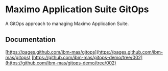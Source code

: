 Maximo Application Suite GitOps
===============================================================================

A GitOps approach to managing Maximo Application Suite.

Documentation
-------------------------------------------------------------------------------
[https://pages.github.com/ibm-mas/gitops](https://pages.github.com/ibm-mas/gitops)
[https://github.com/ibm-mas/gitops-demo/tree/002](https://github.com/ibm-mas/gitops-demo/tree/002)